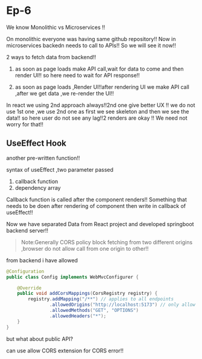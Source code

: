 # Ep-6

We know Monolithic vs Microservices !!

On monolithic everyone was having same github repository!! Now in microservices backedn needs to call to APIs!! So we will see it now!!

2 ways to fetch data from backend!!

1. as soon as page loads make API call,wait for data to come and then render UI!! so here need to wait for API response!!

2. as soon as page loads ,Render UI!!after rendering UI we make API call ,after we get data ,we re-render the UI!!

In react we using 2nd approach always!!2nd one give better UX !! we do not use 1st one ,we use 2nd one as first we see skeleton and then we see the data!! so here user do not see any lag!!2 renders are okay !! We need not worry for that!!

## UseEffect Hook

another pre-written function!!

syntax of useEffect ,two parameter passed 

1. callback function
2. dependency array

Callback function is called after the component renders!! Something that needs to be doen after rendering of component then write in callback of useEffect!!

Now we have separated Data from React project and developed springboot backend server!!

>Note:Generally CORS policy block fetching from two different origins ,browser do not allow call from one origin to other!!

from backend i have allowed 

```java
@Configuration
public class Config implements WebMvcConfigurer {

    @Override
    public void addCorsMappings(CorsRegistry registry) {
        registry.addMapping("/**") // applies to all endpoints
                .allowedOrigins("http://localhost:5173") // only allow Vite dev server
                .allowedMethods("GET", "OPTIONS")
                .allowedHeaders("*");
    }
}


```

but what about public API?

can use allow CORS extension for CORS error!!
